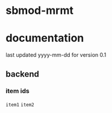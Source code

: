 # sbmod-mrmt
# documentation
last updated yyyy-mm-dd for version 0.1

## backend
### item ids
`item1`
`item2`
